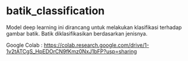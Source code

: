 # batik_classification
Model deep learning ini dirancang untuk melakukan klasifikasi terhadap gambar batik. Batik diklasifikasikan berdasarkan jenisnya. 

Google Colab : https://colab.research.google.com/drive/1-1v2tATCgS_HpEDOrCN9fKmz0NxJ1bFP?usp=sharing
